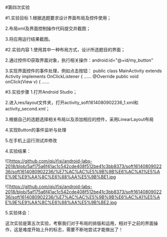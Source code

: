 #第四次实验

#1.实验目标 1.根据选题要求设计界面布局及控件使用；

2.布局xml及界面控制操作代码提交并截图；

3.将应用运行结果截图。

#2.实验内容 1.使用其中一种布局方式，设计所选题目的界面；

2.通过控件ID获取界面对象，执行相关操作：android:id="@+id/my_button"

3.实现界面控件的事件处理，例如点击按钮： public class MainActivity extends Activity implements OnClickListener {
......
@Override
public void onClick(View v) { ......

#3.实验步骤 1.打开Android Studio；

2.进入res/layout文件夹，打开activity_soft1614080902236_1.xml和activity_second.xml；

3.根据自己的选题选择相关布局以及添加相应的控件，采用LinearLayout布局

4.实现Button的事件监听与处理

5.在手机上运行测试并修改

4.实验结果：
 
 ![]https://github.com/qiuYisi/android-labs-2018/blob/5af175a6f41ac1c542cde408f512be41c3bb8373/soft1614080902236/soft1614080902236/%E7%AC%AC%E5%9B%9B%E6%AC%A1%E5%AE%9E%E9%AA%8C%E6%88%AA%E5%9B%BE1.jpg
 
 ![]https://github.com/qiuYisi/android-labs-2018/blob/5af175a6f41ac1c542cde408f512be41c3bb8373/soft1614080902236/soft1614080902236/%E7%AC%AC%E5%9B%9B%E6%AC%A1%E5%AE%9E%E9%AA%8C%E6%88%AA%E5%9B%BE2.jpg
 
 5.实验体会：
 
 这次实验是第五次实验，考察我们对于布局的排版和运用，相对于之前的界面操作，这是难度开始上升的标志，需要不断地尝试才能做出了！

